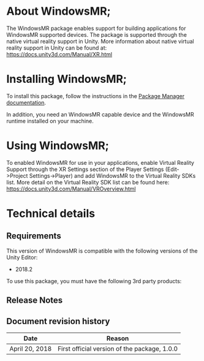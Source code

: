 # About WindowsMR;

The WindowsMR package enables support for building applications for WindowsMR supported devices. The package is supported through the native virtual reality support in Unity.
More information about native virtual reality support in Unity can be found at: https://docs.unity3d.com/Manual/XR.html

# Installing WindowsMR;

To install this package, follow the instructions in the [Package Manager documentation](https://docs.unity3d.com/Packages/com.unity.package-manager-ui@latest/index.html). 

In addition, you need an WindowsMR capable device and the WindowsMR runtime installed on your machine.

# Using WindowsMR;

To enabled WindowsMR for use in your applications, enable Virtual Reality Support through the XR Settings section of the Player Settings (Edit->Project Settings->Player) and add WindowsMR to the Virtual Reality SDKs list.
More detail on the Virtual Reality SDK list can be found here: https://docs.unity3d.com/Manual/VROverview.html

# Technical details
## Requirements
This version of WindowsMR is compatible with the following versions of the Unity Editor:
 - 2018.2

To use this package, you must have the following 3rd party products:

## Release Notes

## Document revision history
|Date|Reason|
|---|---|
|April 20, 2018|First official version of the package, 1.0.0|